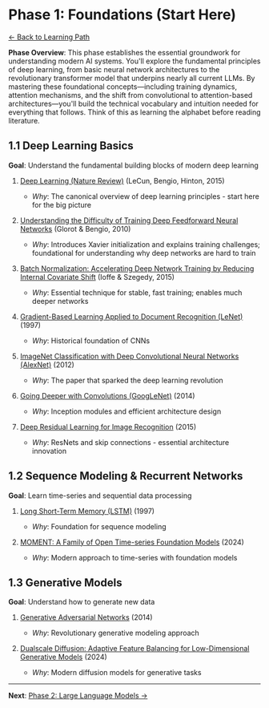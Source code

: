 # Phase 1: Foundations (Start Here)

[← Back to Learning Path](../learning-path.md)

**Phase Overview**: This phase establishes the essential groundwork for understanding modern AI systems. You'll explore the fundamental principles of deep learning, from basic neural network architectures to the revolutionary transformer model that underpins nearly all current LLMs. By mastering these foundational concepts—including training dynamics, attention mechanisms, and the shift from convolutional to attention-based architectures—you'll build the technical vocabulary and intuition needed for everything that follows. Think of this as learning the alphabet before reading literature.

## 1.1 Deep Learning Basics
**Goal**: Understand the fundamental building blocks of modern deep learning

1. [Deep Learning (Nature Review)](https://www.nature.com/articles/nature14539) (LeCun, Bengio, Hinton, 2015)
   - *Why*: The canonical overview of deep learning principles - start here for the big picture
   
2. [Understanding the Difficulty of Training Deep Feedforward Neural Networks](http://proceedings.mlr.press/v9/glorot10a/glorot10a.pdf) (Glorot & Bengio, 2010)
   - *Why*: Introduces Xavier initialization and explains training challenges; foundational for understanding why deep networks are hard to train

3. [Batch Normalization: Accelerating Deep Network Training by Reducing Internal Covariate Shift](https://arxiv.org/abs/1502.03167) (Ioffe & Szegedy, 2015)
   - *Why*: Essential technique for stable, fast training; enables much deeper networks

4. [Gradient-Based Learning Applied to Document Recognition (LeNet)](http://yann.lecun.com/exdb/publis/pdf/lecun-01a.pdf) (1997)
   - *Why*: Historical foundation of CNNs

5. [ImageNet Classification with Deep Convolutional Neural Networks (AlexNet)](https://papers.nips.cc/paper/4824-imagenet-classification-with-deep-convolutional-neural-networks.pdf) (2012)
   - *Why*: The paper that sparked the deep learning revolution
   
6. [Going Deeper with Convolutions (GoogLeNet)](https://arxiv.org/abs/1409.4842) (2014)
   - *Why*: Inception modules and efficient architecture design

7. [Deep Residual Learning for Image Recognition](https://arxiv.org/abs/1512.03385) (2015)
   - *Why*: ResNets and skip connections - essential architecture innovation

## 1.2 Sequence Modeling & Recurrent Networks
**Goal**: Learn time-series and sequential data processing

1. [Long Short-Term Memory (LSTM)](https://www.researchgate.net/publication/13853244_Long_Short-term_Memory) (1997)
   - *Why*: Foundation for sequence modeling

2. [MOMENT: A Family of Open Time-series Foundation Models](https://arxiv.org/pdf/2402.03885) (2024)
   - *Why*: Modern approach to time-series with foundation models

## 1.3 Generative Models
**Goal**: Understand how to generate new data

1. [Generative Adversarial Networks](https://arxiv.org/abs/1406.2661) (2014)
   - *Why*: Revolutionary generative modeling approach

2. [Dualscale Diffusion: Adaptive Feature Balancing for Low-Dimensional Generative Models](https://sakana.ai/assets/ai-scientist/adaptive_dual_scale_denoising.pdf) (2024)
   - *Why*: Modern diffusion models for generative tasks

---

**Next**: [Phase 2: Large Language Models →](phase-02-llms.md)
